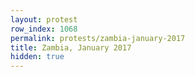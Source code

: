 ```yaml
---
layout: protest
row_index: 1068
permalink: protests/zambia-january-2017
title: Zambia, January 2017
hidden: true
---
```

